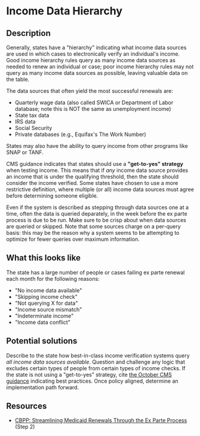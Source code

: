 # Income Data Hierarchy

## Description

Generally, states have a "hierarchy" indicating what income data sources are used in which cases to electronically verify an individual's income. Good income hierarchy rules query as many income data sources as needed to renew an individual or case; poor income hierarchy rules may not query as many income data sources as possible, leaving valuable data on the table.

The data sources that often yield the most successful renewals are:
  - Quarterly wage data (also called SWICA or Department of Labor database; note this is NOT the same as unemployment income)
  - State tax data
  - IRS data
  - Social Security
  - Private databases (e.g., Equifax's The Work Number)

States may also have the ability to query income from other programs like SNAP or TANF.

CMS guidance indicates that states should use a **"get-to-yes" strategy** when testing income. This means that if _any_ income data source provides an income that is under the qualifying threshold, then the state should consider the income verified. Some states have chosen to use a more restrictive definition, where multiple (or all) income data sources must agree before determining someone eligible.

Even if the system is described as stepping through data sources one at a time, often the data is queried deparately, in the week before the ex parte process is due to be run. Make sure to be crisp about when data sources are queried or skipped. Note that some sources charge on a per-query basis: this may be the reason why a system seems to be attempting to optimize for fewer queries over maximum information.

## What this looks like

The state has a large number of people or cases failing ex parte renewal each month for the following reasons:
  - "No income data available"
  - "Skipping income check"
  - "Not querying X for data"
  - "Income source mismatch"
  - "Indeterminate income"
  - "Income data conflict"

## Potential solutions

Describe to the state how best-in-class income verification systems query _all income data sources available_. Question and challenge any logic that excludes certain types of people from certain types of income checks. If the state is not using a "get-to-yes" strategy, cite [the October CMS guidance](https://www.medicaid.gov/sites/default/files/2022-10/ex-parte-renewal-102022.pdf) indicating best practices. Once policy aligned, determine an implementation path forward.

## Resources

- [CBPP: Streamlining Medicaid Renewals Through the Ex Parte Process](https://www.cbpp.org/research/health/streamlining-medicaid-renewals-through-the-ex-parte-process) (Step 2)

